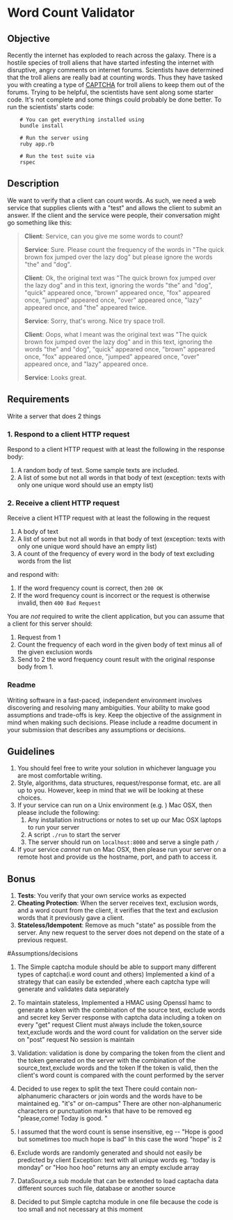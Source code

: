 # Word Count Validator

## Objective

Recently the internet has exploded to reach across the galaxy.  There is a hostile species of troll aliens that have started infesting the internet with disruptive, angry comments on internet forums.  Scientists have determined that the troll aliens are really bad at counting words.  Thus they have tasked you with creating a type of [CAPTCHA](http://en.wikipedia.org/wiki/CAPTCHA) for troll aliens to keep them out of the forums. Trying to be helpful, the scientists have sent along some starter code. It's not complete and some things could probably be done better. To run the scientists' starts code:

        # You can get everything installed using
        bundle install

        # Run the server using
        ruby app.rb

        # Run the test suite via
        rspec

## Description

We want to verify that a client can count words. As such, we need a web service that supplies clients with a "test" and allows the client to submit an answer. If the client and the service were people, their conversation might go something like this:

> **Client**: Service, can you give me some words to count?
> 
> **Service**: Sure. Please count the frequency of the words in "The quick brown fox jumped over the lazy dog" but please ignore the words "the" and "dog".
> 
> **Client**: Ok, the original text was "The quick brown fox jumped over the lazy dog" and in this text, ignoring the words  "the" and "dog", "quick" appeared once, "brown" appeared once, "fox" appeared once, "jumped" appeared once, "over" appeared once, "lazy" appeared once, and "the" appeared twice.
> 
> **Service**: Sorry, that's wrong. Nice try space troll.
> 
> **Client**: Oops, what I meant was the original text was "The quick brown fox jumped over the lazy dog" and in this text, ignoring the words  "the" and "dog", "quick" appeared once, "brown" appeared once, "fox" appeared once, "jumped" appeared once, "over" appeared once, and "lazy" appeared once.
> 
> **Service**: Looks great.


## Requirements

Write a server that does 2 things

### 1. Respond to a client HTTP request

Respond to a client HTTP request with at least the following in the response body:

1. A random body of text. Some sample texts are included.
2. A list of some but not all words in that body of text (exception: texts with only one unique word should use an empty list)

### 2. Receive a client HTTP request

Receive a client HTTP request with at least the following in the request

1. A body of text
2. A list of some but not all words in that body of text (exception: texts with only one unique word should have an empty list)
3. A count of the frequency of every word in the body of text excluding words from the list

and respond with:

1. If the word frequency count is correct, then `200 OK`
2. If the word frequency count is incorrect or the request is otherwise invalid, then `400 Bad Request`

You are *not* required to write the client application, but you can assume that a client for this server should:

1. Request from 1
2. Count the frequency of each word in the given body of text minus all of the given exclusion words
3. Send to 2 the word frequency count result with the original response body from 1.

### Readme

Writing software in a fast-paced, independent environment involves discovering and resolving many ambiguities. Your ability to make good assumptions and trade-offs is key. Keep the objective of the assignment in mind when making such decisions.  Please include a readme document in your submission that describes any assumptions or decisions.

## Guidelines

1. You should feel free to write your solution in whichever language you are most comfortable writing.
2. Style, algorithms, data structures, request/response format, etc. are all up to you. However, keep in mind that we will be looking at these choices.
2. If your service can run on a Unix environment (e.g. ) Mac OSX, then please include the following:
    1. Any installation instructions or notes to set up our Mac OSX laptops to run your server
    2. A script `./run` to start the server
    3. The server should run on `localhost:8000` and serve a single path `/`
3. If your service _cannot_ run on Mac OSX, then please run your server on a remote host and provide us the hostname, port, and path to access it.

## Bonus

1. **Tests**: You verify that your own service works as expected
3. **Cheating Protection**: When the server receives text, exclusion words, and a word count from the client, it verifies that the text and exclusion words that it previously gave a client.
4. **Stateless/Idempotent**: Remove as much "state" as possible from the server. Any new request to the server does not depend on the state of a previous request.

#Assumptions/decisions
1. The Simple captcha module should be able to support many different types of captcha(i.e word count and others)
   Implemented a kind of a strategy that can easily be extended ,where each captcha type will generate and validates data separately 

2. To maintain stateless, 
   Implemented a HMAC using Openssl hamc to generate a token with the combination of the source text, exclude words and secret key
   Server response with captcha data including a token on every "get" request
   Client must always include the token,source text,exclude words and the word count for validation on the server side on "post" request
   No session is maintain

3. Validation:
   validation is done by comparing the token from the client and the token generated on the server
   with the combination of the source_text,exclude words and the token
   If the token is valid, then the client's word count is compared with the count performed by the server    

4. Decided to use regex to split the text
   There could contain  non-alphanumeric characters or join words and the words have to be maintained eg. "it's" or on-campus" 
   There are other non-alphanumeric characters or punctuation marks that have to be removed eg "please,come! Today is good. " 

5. I assumed that the word count is sense insensitive, 
   eg -- "Hope is good but sometimes too much hope is bad"
   In this case the word "hope" is 2

6. Exclude words are randomly generated and should not easily be predicted by client
   Exception: text with all unique words eg. "today is monday" or "Hoo hoo hoo" returns any an empty exclude array
     
7. DataSource,a sub module that can be extended  to load captacha data different sources such file, database or another source

8. Decided to put Simple captcha module in one file because the code is too small and not necessary at this moment
